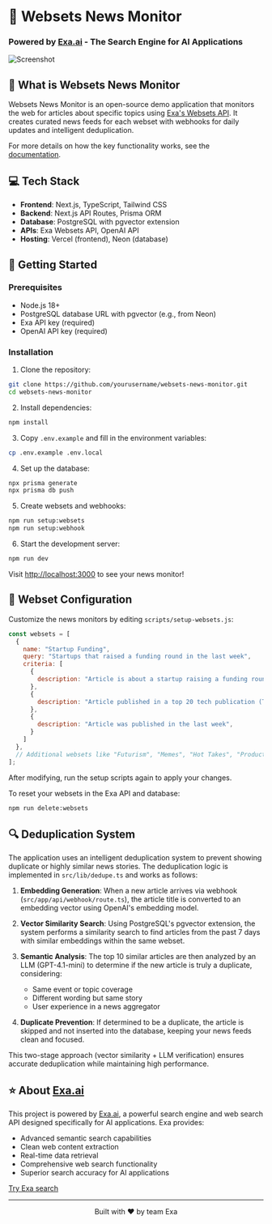 # 📰 Websets News Monitor
### Powered by [Exa.ai](https://exa.ai) - The Search Engine for AI Applications

![Screenshot](https://websets-news-monitor.vercel.app/opengraph-image.jpg)

## 🎯 What is Websets News Monitor

Websets News Monitor is an open-source demo application that monitors the web for articles about specific topics using [Exa's Websets API](https://docs.exa.ai/websets/api/overview). It creates curated news feeds for each webset with webhooks for daily updates and intelligent deduplication.

For more details on how the key functionality works, see the [documentation](https://docs.exa.ai/examples/demo-websets-news-monitor).

## 💻 Tech Stack

- **Frontend**: Next.js, TypeScript, Tailwind CSS
- **Backend**: Next.js API Routes, Prisma ORM
- **Database**: PostgreSQL with pgvector extension
- **APIs**: Exa Websets API, OpenAI API
- **Hosting**: Vercel (frontend), Neon (database)

## 🚀 Getting Started

### Prerequisites
- Node.js 18+
- PostgreSQL database URL with pgvector (e.g., from Neon)
- Exa API key (required)
- OpenAI API key (required)

### Installation

1. Clone the repository:
```bash
git clone https://github.com/yourusername/websets-news-monitor.git
cd websets-news-monitor
```

2. Install dependencies:
```bash
npm install
```

3. Copy `.env.example` and fill in the environment variables:
```bash
cp .env.example .env.local
```

4. Set up the database:
```bash
npx prisma generate
npx prisma db push
```

5. Create websets and webhooks:
```bash
npm run setup:websets
npm run setup:webhook
```

6. Start the development server:
```bash
npm run dev
```

Visit [http://localhost:3000](http://localhost:3000) to see your news monitor!

## 🔧 Webset Configuration

Customize the news monitors by editing `scripts/setup-websets.js`:

```javascript
const websets = [
  {
    name: "Startup Funding",
    query: "Startups that raised a funding round in the last week",
    criteria: [
      {
        description: "Article is about a startup raising a funding round of at least $1M",
      },
      {
        description: "Article published in a top 20 tech publication (TechCrunch, The Verge, Wired, etc.)",
      },
      {
        description: "Article was published in the last week",
      }
    ]
  },
  // Additional websets like "Futurism", "Memes", "Hot Takes", "Product Launches", "Positive"...
];
```

After modifying, run the setup scripts again to apply your changes.

To reset your websets in the Exa API and database:
```bash
npm run delete:websets
```

## 🔍 Deduplication System

The application uses an intelligent deduplication system to prevent showing duplicate or highly similar news stories. The deduplication logic is implemented in `src/lib/dedupe.ts` and works as follows:

1. **Embedding Generation**: When a new article arrives via webhook (`src/app/api/webhook/route.ts`), the article title is converted to an embedding vector using OpenAI's embedding model.

2. **Vector Similarity Search**: Using PostgreSQL's pgvector extension, the system performs a similarity search to find articles from the past 7 days with similar embeddings within the same webset.

3. **Semantic Analysis**: The top 10 similar articles are then analyzed by an LLM (GPT-4.1-mini) to determine if the new article is truly a duplicate, considering:
   - Same event or topic coverage
   - Different wording but same story
   - User experience in a news aggregator

4. **Duplicate Prevention**: If determined to be a duplicate, the article is skipped and not inserted into the database, keeping your news feeds clean and focused.

This two-stage approach (vector similarity + LLM verification) ensures accurate deduplication while maintaining high performance.

## ⭐ About [Exa.ai](https://exa.ai)

This project is powered by [Exa.ai](https://exa.ai), a powerful search engine and web search API designed specifically for AI applications. Exa provides:

* Advanced semantic search capabilities
* Clean web content extraction
* Real-time data retrieval
* Comprehensive web search functionality
* Superior search accuracy for AI applications

[Try Exa search](https://exa.ai/search)

---

<p align="center">
  Built with ❤️ by team Exa
</p>